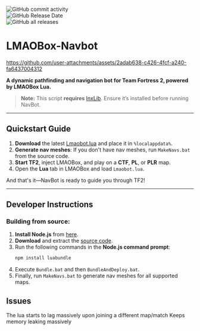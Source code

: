 ![GitHub commit activity](https://img.shields.io/github/commit-activity/m/titaniummachine1/lmaobox-Navbot-Medbot)  
![GitHub Release Date](https://img.shields.io/github/release-date/titaniummachine1/lmaobox-Navbot-Medbot)  
![GitHub all releases](https://img.shields.io/github/downloads/titaniummachine1/lmaobox-Navbot-Medbot/total)

# LMAOBox-Navbot

https://github.com/user-attachments/assets/2adab638-c426-4fcf-a240-fa6437004312

**A dynamic pathfinding and navigation bot for Team Fortress 2, powered by LMAOBox Lua.**

> **Note:** This script **requires** [lnxLib](https://github.com/lnx00/Lmaobox-Library/releases/latest). Ensure it’s installed before running NavBot.

---

## Quickstart Guide

1. **Download** the latest [Lmaobot.lua](https://github.com/titaniummachine1/lmaobox-Navbot-Medbot/releases) and place it in `%localappdata%`.
2. **Generate nav meshes**: If you don't have nav meshes, run `MakeNavs.bat` from the source code.
3. **Start TF2**, inject LMAOBox, and play on a **CTF**, **PL**, or **PLR** map.
4. Open the **Lua** tab in LMAOBox and load `Lmaobot.lua`.

And that's it—NavBot is ready to guide you through TF2!

---

## Developer Instructions

### Building from source:
1. **Install Node.js** from [here](https://nodejs.org/).
2. **Download** and extract the [source code](https://github.com/titaniummachine1/lmaobox-Navbot-Medbot/releases).
3. Run the following commands in the **Node.js command prompt**:
    ```bash
    npm install luabundle
    ```
4. Execute `Bundle.bat` and then `BundleAndDeploy.bat`.
5. Finally, run `MakeNavs.bat` to generate nav meshes for all supported maps.

 ## Issues 
The lua starts to lag massively upon joining a different map/match 
Keeps memory leaking massively 

